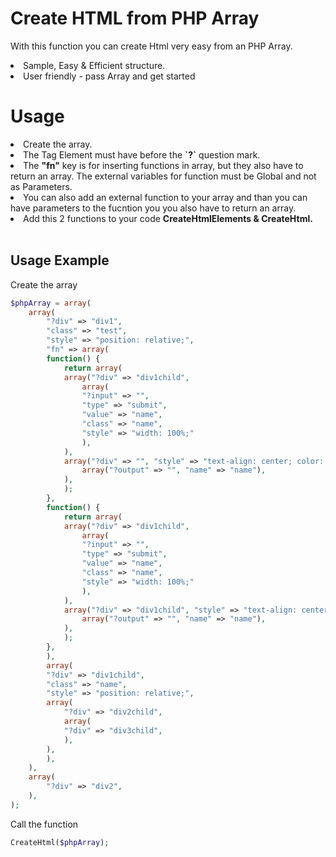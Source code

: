 # Create HTML from PHP Array
With this function you can create Html very easy from an PHP Array.<br/>
<li>Sample, Easy & Efficient structure.</li>
<li>User friendly - pass Array and get started</li>

# Usage

<li>Create the array.</li>
<li>The Tag Element must have before the <b>`?`</b> question mark.</li>
<li>The <b>"fn"</b> key is for inserting functions in array, but they also have to return an array. The external variables for function must be Global and not as Parameters.</li>
<li>You can also add an external function to your array and than you  can have parameters to the fucntion you you also have to return an array.</li>
<li>Add this 2 functions to your code <b>CreateHtmlElements & CreateHtml.</b></li>
<br>

## Usage Example
Create the array

```php
$phpArray = array(
	array(
	    "?div" => "div1",
	    "class" => "test",
	    "style" => "position: relative;",
	    "fn" => array(
		function() {
		    return array(
			array("?div" => "div1child",
			    array(
				"?input" => "",
				"type" => "submit",
				"value" => "name",
				"class" => "name",
				"style" => "width: 100%;"
			    ),
			),
			array("?div" => "", "style" => "text-align: center; color: #494948; padding: 5px;",
			    array("?output" => "", "name" => "name"),
			),            
		    );
		},
		function() {
		    return array(
			array("?div" => "div1child",
			    array(
				"?input" => "",
				"type" => "submit",
				"value" => "name",
				"class" => "name",
				"style" => "width: 100%;"
			    ),
			),
			array("?div" => "div1child", "style" => "text-align: center; color: #494948; padding: 5px;",
			    array("?output" => "", "name" => "name"),
			),            
		    );
		},                
	    ),
	    array(
		"?div" => "div1child",
		"class" => "name",
		"style" => "position: relative;",                    
		array(
		    "?div" => "div2child",
		    array(
			"?div" => "div3child",
		    ),
		),
	    ),
	),
	array(
	    "?div" => "div2",
	),
);
```

Call the function

```php
CreateHtml($phpArray);


